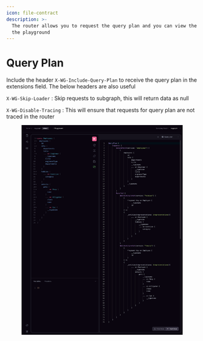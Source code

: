 ```yaml
---
icon: file-contract
description: >-
  The router allows you to request the query plan and you can view the same in
  the playground
---
```


# Query Plan

Include the header `X-WG-Include-Query-Plan` to receive the query plan in the extensions field. The below headers are also useful

`X-WG-Skip-Loader` : Skip requests to subgraph, this will return data as null

`X-WG-Disable-Tracing` : This will ensure that requests for query plan are not traced in the router

<figure><img src="../.gitbook/assets/image (5).png" alt=""><figcaption></figcaption></figure>

